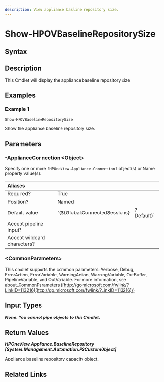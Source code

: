 ```yaml
---
description: View appliance basline repository size.
---
```


# Show-HPOVBaselineRepositorySize

## Syntax

## Description

This Cmdlet will display the appliance baseline repository size

## Examples

### Example 1

```text
Show-HPOVBaselineRepositorySize
```

Show the appliance baseline repository size.

## Parameters

### -ApplianceConnection &lt;Object&gt;

Specify one or more `[HPOneView.Appliance.Connection]` object\(s\) or Name property value\(s\).

| Aliases |  |  |
| :--- | :--- | :--- |
| Required? | True |  |
| Position? | Named |  |
| Default value | \`\(${Global:ConnectedSessions} | ? Default\)\` |
| Accept pipeline input? |  |  |
| Accept wildcard characters? |  |  |

### &lt;CommonParameters&gt;

This cmdlet supports the common parameters: Verbose, Debug, ErrorAction, ErrorVariable, WarningAction, WarningVariable, OutBuffer, PipelineVariable, and OutVariable. For more information, see about\_CommonParameters \([http://go.microsoft.com/fwlink/?LinkID=113216](http://go.microsoft.com/fwlink/?LinkID=113216)\)

## Input Types

_**None. You cannot pipe objects to this Cmdlet.**_

## Return Values

_**HPOneView.Appliance.BaselineRepository \[System.Management.Automation.PSCustomObject\]**_

Appliance baseline repository capacity object.

## Related Links

